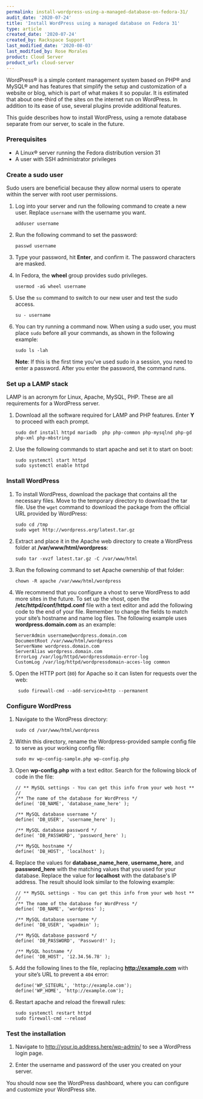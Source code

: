 ```yaml
---
permalink: install-wordpress-using-a-managed-database-on-fedora-31/
audit_date: '2020-07-24'
title: 'Install WordPress using a managed database on Fedora 31'
type: article
created_date: '2020-07-24'
created_by: Rackspace Support
last_modified_date: '2020-08-03'
last_modified_by: Rose Morales
product: Cloud Server
product_url: cloud-server
---
```


WordPress&reg; is a simple content management system based on PHP&reg; and MySQL&reg; and has features that simplify the setup and customization of a website or blog, which is part of what makes it so popular. It is estimated that about one-third of the sites on the internet run on WordPress. In addition to its ease of use, several plugins provide additional features.

This guide describes how to install WordPress, using a remote database separate from our server, to scale in the future.

### Prerequisites

- A Linux&reg; server running the Fedora distribution version 31
- A user with SSH administrator privileges

### Create a sudo user

Sudo users are beneficial because they allow normal users to operate within the server with root user permissions.

1. Log into your server and run the following command to create a new user. Replace `username` with the username you want.

       adduser username

2. Run the following command to set the password:

       passwd username

3. Type your password, hit **Enter**, and confirm it. The password characters are masked.

4. In Fedora, the **wheel** group provides sudo privileges.

       usermod -aG wheel username

5. Use the `su` command to switch to our new user and test the sudo access.

       su - username

6. You can try running a command now. When using a sudo user, you must place `sudo` before all your commands, as shown in the following example:
 
       sudo ls -lah

    **Note**: If this is the first time you’ve used sudo in a session, you need to enter a password. After you enter the password,
    the command runs.

### Set up a LAMP stack

LAMP is an acronym for Linux, Apache, MySQL, PHP. These are all requirements for a WordPress server.

1. Download all the software required for LAMP and PHP features. Enter **Y** to proceed with each prompt.

       sudo dnf install httpd mariadb  php php-common php-mysqlnd php-gd php-xml php-mbstring

2. Use the following commands to start apache and set it to start on boot:

       sudo systemctl start httpd
       sudo systemctl enable httpd

### Install WordPress

1. To install WordPress, download the package that contains all the necessary files. Move to the temporary directory
   to download the tar file. Use the `wget` command to download the package from the official URL provided by WordPress:

       sudo cd /tmp
       sudo wget http://wordpress.org/latest.tar.gz

2. Extract and place it in the Apache web directory to create a WordPress folder at **/var/www/html/wordpress**:

       sudo tar -xvzf latest.tar.gz -C /var/www/html

3.  Run the following command to set Apache ownership of that folder:

        chown -R apache /var/www/html/wordpress

4. We recommend that you configure a vhost to serve WordPress to add more sites in the future. To set up the vhost,
   open the **/etc/httpd/conf/httpd.conf** file with a text editor and add the following code to the end of your file.
   Remember to change the fields to match your site’s hostname and name log files. The following example uses 
   **wordpress.domain.com** as an example:

       ServerAdmin username@wordpress.domain.com
       DocumentRoot /var/www/html/wordpress
       ServerName wordpress.domain.com
       ServerAlias wordpress.domain.com
       ErrorLog /var/log/httpd/wordpressdomain-error-log
       CustomLog /var/log/httpd/wordpressdomain-acces-log common

5. Open the HTTP port (`80`) for Apache so it can listen for requests over the web:

        sudo firewall-cmd --add-service=http --permanent

### Configure WordPress

1. Navigate to the WordPress directory:

       sudo cd /var/www/html/wordpress

2. Within this directory, rename the Wordpress-provided sample config file to serve as your working config file:

       sudo mv wp-config-sample.php wp-config.php

3. Open **wp-config.php** with a text editor. Search for the following block of code in the file:

       // ** MySQL settings - You can get this info from your web host ** //
       /** The name of the database for WordPress */
       define( 'DB_NAME', 'database_name_here' );
  
       /** MySQL database username */
       define( 'DB_USER', 'username_here' );

       /** MySQL database password */
       define( 'DB_PASSWORD', 'password_here' );

       /** MySQL hostname */
       define( 'DB_HOST', 'localhost' );

4. Replace the values for **database_name_here**, **username_here**, and **password_here** with the matching values
   that you used for your database. Replace the value for **localhost** with the database's IP address. The result
   should look similar to the folowing example:

       // ** MySQL settings - You can get this info from your web host ** //
       /** The name of the database for WordPress */
       define( 'DB_NAME', 'wordpress' );

       /** MySQL database username */
       define( 'DB_USER', 'wpadmin' );

       /** MySQL database password */
       define( 'DB_PASSWORD', 'Password!' );

       /** MySQL hostname */
       define( 'DB_HOST', '12.34.56.78' );

5. Add the following lines to the file, replacing **http://example.com** with your site’s URL to prevent a `404` error:

       define('WP_SITEURL', 'http://example.com');
       define('WP_HOME', 'http://example.com');

6. Restart apache and reload the firewall rules:

       sudo systemctl restart httpd
       sudo firewall-cmd --reload

### Test the installation

1. Navigate to http://your.ip.address.here/wp-admin/ to see a WordPress login page.

2. Enter the username and password of the user you created on your server. 

You should now see the WordPress dashboard, where you can configure and customize your WordPress site.
